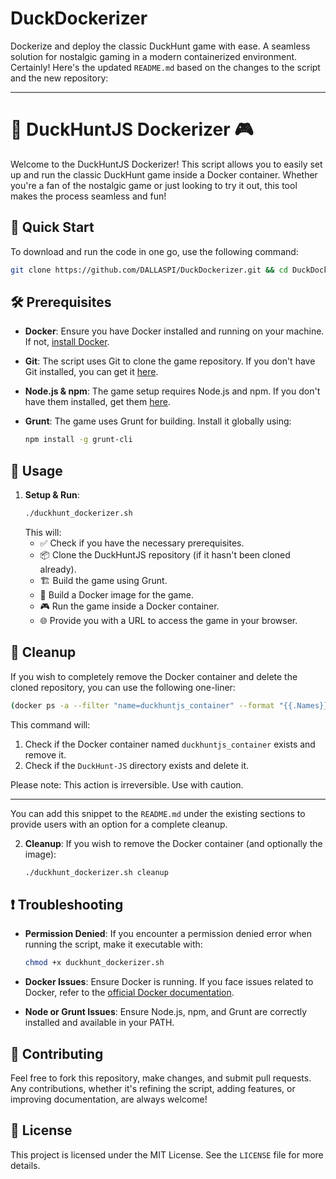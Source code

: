 # DuckDockerizer
Dockerize and deploy the classic DuckHunt game with ease. A seamless solution for nostalgic gaming in a modern containerized environment.
Certainly! Here's the updated `README.md` based on the changes to the script and the new repository:

---

# 🦆 DuckHuntJS Dockerizer 🎮

Welcome to the DuckHuntJS Dockerizer! This script allows you to easily set up and run the classic DuckHunt game inside a Docker container. Whether you're a fan of the nostalgic game or just looking to try it out, this tool makes the process seamless and fun!

## 🚀 Quick Start

To download and run the code in one go, use the following command:

```bash
git clone https://github.com/DALLASPI/DuckDockerizer.git && cd DuckDockerizer && chmod +x duckhunt_dockerizer.sh && ./duckhunt_dockerizer.sh
```

## 🛠 Prerequisites

- **Docker**: Ensure you have Docker installed and running on your machine. If not, [install Docker](https://docs.docker.com/get-docker/).
  
- **Git**: The script uses Git to clone the game repository. If you don't have Git installed, you can get it [here](https://git-scm.com/downloads).

- **Node.js & npm**: The game setup requires Node.js and npm. If you don't have them installed, get them [here](https://nodejs.org/).

- **Grunt**: The game uses Grunt for building. Install it globally using:
  ```bash
  npm install -g grunt-cli
  ```

## 📖 Usage

1. **Setup & Run**:
   ```bash
   ./duckhunt_dockerizer.sh
   ```
   This will:
   - ✅ Check if you have the necessary prerequisites.
   - 📦 Clone the DuckHuntJS repository (if it hasn't been cloned already).
   - 🏗 Build the game using Grunt.
   - 🐳 Build a Docker image for the game.
   - 🎮 Run the game inside a Docker container.
   - 🌐 Provide you with a URL to access the game in your browser.

## 🧹 Cleanup

If you wish to completely remove the Docker container and delete the cloned repository, you can use the following one-liner:

```bash
(docker ps -a --filter "name=duckhuntjs_container" --format "{{.Names}}" | grep -q "duckhuntjs_container" && docker rm -f duckhuntjs_container) && [ -d "DuckHunt-JS" ] && rm -rf DuckHunt-JS
```

This command will:

1. Check if the Docker container named `duckhuntjs_container` exists and remove it.
2. Check if the `DuckHunt-JS` directory exists and delete it.

Please note: This action is irreversible. Use with caution.

---

You can add this snippet to the `README.md` under the existing sections to provide users with an option for a complete cleanup.

2. **Cleanup**:
   If you wish to remove the Docker container (and optionally the image):
   ```bash
   ./duckhunt_dockerizer.sh cleanup
   ```

## ❗ Troubleshooting

- **Permission Denied**: If you encounter a permission denied error when running the script, make it executable with:
  ```bash
  chmod +x duckhunt_dockerizer.sh
  ```

- **Docker Issues**: Ensure Docker is running. If you face issues related to Docker, refer to the [official Docker documentation](https://docs.docker.com/).

- **Node or Grunt Issues**: Ensure Node.js, npm, and Grunt are correctly installed and available in your PATH.

## 🤝 Contributing

Feel free to fork this repository, make changes, and submit pull requests. Any contributions, whether it's refining the script, adding features, or improving documentation, are always welcome!

## 📜 License

This project is licensed under the MIT License. See the `LICENSE` file for more details.

